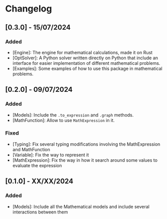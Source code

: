 # Changelog

## [0.3.0] - 15/07/2024

### Added

- [Engine]: The engine for mathematical calculations, made it on Rust
- [OptSolver]: A Python solver written directly on Python that include an interface for easier implementation of different mathematical problems.
- [Examples]: Some examples of how to use this package in mathematical problems.

## [0.2.0] - 09/07/2024

### Added

- [Models]: Include the `.to_expression` and `.graph` methods.
- [MathFunction]: Allow to use `MathExpression` in it.

### Fixed

- [Typing]: Fix several typing modifications involving the MathExpression and MathFunction
- [Variable]: Fix the way to represent it
- [MathExpression]: Fix the way in how it search around some values to evaluate the expression

## [0.1.0] - XX/XX/2024

### Added

- [Models]: Include all the Mathematical models and include several interactions between them